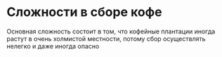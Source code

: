 # Сложности в сборе кофе
Основная сложность состоит в том, что кофейные плантации иногда растут в очень холмистой местности, потому сбор осуществлять нелегко и даже иногда опасно